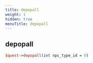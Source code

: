 ```yaml
---
title: depopall
weight: 1
hidden: true
menuTitle: depopall
---
```

## depopall
```perl
$quest->depopall(int npc_type_id = 0)
```